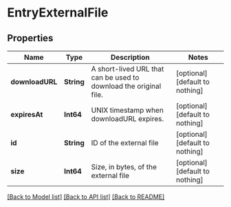 # EntryExternalFile


## Properties
Name | Type | Description | Notes
------------ | ------------- | ------------- | -------------
**downloadURL** | **String** | A short-lived URL that can be used to download the original file.  | [optional] [default to nothing]
**expiresAt** | **Int64** | UNIX timestamp when downloadURL expires. | [optional] [default to nothing]
**id** | **String** | ID of the external file | [optional] [default to nothing]
**size** | **Int64** | Size, in bytes, of the external file | [optional] [default to nothing]


[[Back to Model list]](../README.md#models) [[Back to API list]](../README.md#api-endpoints) [[Back to README]](../README.md)



